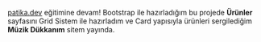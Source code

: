 [patika.dev](https://patika.dev) eğitimine devam! Bootstrap ile hazırladığım bu projede **Ürünler** sayfasını Grid Sistem ile hazırladım ve Card yapısıyla ürünleri sergilediğim **Müzik Dükkanım** sitem yayında.